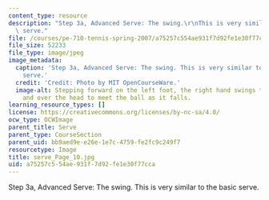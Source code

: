 ```yaml
---
content_type: resource
description: "Step 3a, Advanced Serve: The swing.\r\nThis is very similar to the basic\
  \ serve."
file: /courses/pe-710-tennis-spring-2007/a75257c554ae931f7d92fe1e30f77cca_serve_Page_10.jpg
file_size: 52233
file_type: image/jpeg
image_metadata:
  caption: 'Step 3a, Advanced Serve: The swing. This is very similar to the basic
    serve.'
  credit: 'Credit: Photo by MIT OpenCourseWare.'
  image-alt: Stepping forward on the left foot, the right hand swings the racket up
    and over the head to meet the ball as it falls.
learning_resource_types: []
license: https://creativecommons.org/licenses/by-nc-sa/4.0/
ocw_type: OCWImage
parent_title: Serve
parent_type: CourseSection
parent_uid: bb9aed9e-e26e-1e7c-4759-fe2fc9c249f7
resourcetype: Image
title: serve_Page_10.jpg
uid: a75257c5-54ae-931f-7d92-fe1e30f77cca
---
```

Step 3a, Advanced Serve: The swing.
This is very similar to the basic serve.